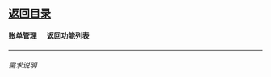 ## [返回目录](../../readme.md)  
#### 账单管理 &nbsp;&nbsp;&nbsp;&nbsp; [返回功能列表](../5_Function.md)
---
###### 需求说明

